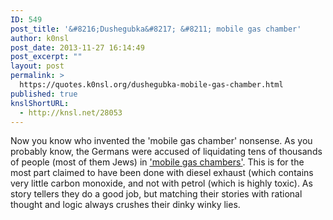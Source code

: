 ```yaml
---
ID: 549
post_title: '&#8216;Dushegubka&#8217; &#8211; mobile gas chamber'
author: k0nsl
post_date: 2013-11-27 16:14:49
post_excerpt: ""
layout: post
permalink: >
  https://quotes.k0nsl.org/dushegubka-mobile-gas-chamber.html
published: true
knslShortURL:
  - http://knsl.net/28053
---
```

Now you know who invented the 'mobile gas chamber' nonsense. As you probably know, the Germans were accused of liquidating tens of thousands of people (most of them Jews) in <a href="http://inconvenienthistory.com/archive/2012/volume_4/number_3/the_gas_vans.php" target="_blank">'mobile gas chambers'</a>. This is for the most part claimed to have been done with diesel exhaust (which contains very little carbon monoxide, and not with petrol (which is highly toxic). As story tellers they do a good job, but matching their stories with rational thought and logic always crushes their dinky winky lies.